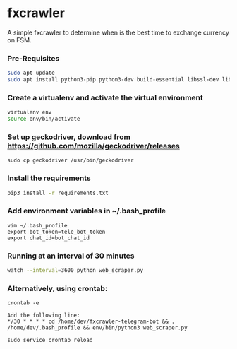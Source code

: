 # fxcrawler
A simple fxcrawler to determine when is the best time to exchange currency on FSM.

### Pre-Requisites
```bash
sudo apt update
sudo apt install python3-pip python3-dev build-essential libssl-dev libffi-dev python3-setuptools python3-venv mongodb
```

### Create a virtualenv and activate the virtual environment
```bash
virtualenv env
source env/bin/activate
```

### Set up geckodriver, download from https://github.com/mozilla/geckodriver/releases
```
sudo cp geckodriver /usr/bin/geckodriver
```

### Install the requirements
```bash
pip3 install -r requirements.txt
```

### Add environment variables in ~/.bash_profile
```
vim ~/.bash_profile
export bot_token=tele_bot_token
export chat_id=bot_chat_id
```

### Running at an interval of 30 minutes 
```bash
watch --interval=3600 python web_scraper.py 
```
### Alternatively, using crontab:
```
crontab -e

Add the following line:
*/30 * * * * cd /home/dev/fxcrawler-telegram-bot && . /home/dev/.bash_profile && env/bin/python3 web_scraper.py

sudo service crontab reload
```
